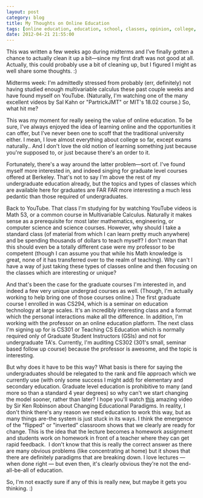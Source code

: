 ```yaml
---
layout: post
category: blog
title: My Thoughts on Online Education
tags: [online education, education, school, classes, opinion, college, blog]
date: 2012-04-21 21:55:00
---
```


This was written a few weeks ago during midterms and I’ve finally gotten a chance to actually clean it up a bit—since my first draft was not good at all. Actually, this could probably use a bit of cleaning up, but I figured I might as well share some thoughts. :)


Midterms week: I'm admittedly stressed from probably (err, definitely) not having studied enough multivariable calculus these past couple weeks and have found myself on YouTube. (Naturally, I'm watching one of the many excellent videos by Sal Kahn or "PartrickJMT" or MIT's 18.02 course.) So, what hit me?



This was my moment for really seeing the value of online education. To be sure, I've always enjoyed the idea of learning online and the opportunities it can offer, but I've never been one to scoff that the traditional university either. I mean, I love almost everything about college so far, except exams naturally.. And I don't love the old notion of learning something just because you're supposed to, or just because there's an order to it.


Fortunately, there's a way around the latter problem—sort of. I've found myself more interested in, and indeed singing for graduate level courses offered at Berkeley. That's not to say I'm above the rest of my undergraduate education already, but the topics and types of classes which are available here for graduates are FAR FAR more interesting a much less pedantic than those required of undergraduates.


Back to YouTube. That class I'm studying for by watching YouTube videos is Math 53, or a common course in Multivariable Calculus. Naturally it makes sense as a prerequisite for most later mathematics, engineering, or computer science and science courses. However, why should I take a standard class (of material from which I can learn pretty much anywhere) and be spending thousands of dollars to teach myself? I don't mean that this should even be a totally different case were my professor to be competent (though I can assume you that while his Math knowledge is great, none of it has transferred over to the realm of teaching). Why can't I have a way of just taking these types of classes online and then focusing on the classes which are interesting or unique?



And that's been the case for the graduate courses I'm interested in, and indeed a few very unique undergrad courses as well. (Though, I'm actually working to help bring one of those courses online.) The first graduate course I enrolled in was CS294, which is a seminar on education technology at large scales. It's an incredibly interesting class and a format which the personal interactions make all the difference. In addition, I'm working with the professor on an online education platform. The next class I'm signing up for is CS301 or Teaching CS Education which is normally required only of Graduate Student Instructors (GSIs) and not for undergraduate TA's. Currently, I'm auditing CS302 (301's small, seminar based follow up course) because the professor is awesome, and the topic is interesting.


But why does it have to be this way? What basis is there for saying the undergraduates should be relegated to the rank and file approach which we currently use (with only some success I might add) for elementary and secondary education. Graduate level education is prohibitive to many (and more so than a standard 4 year degrees) so why can't we start changing the model sooner, rather than later? I hope you'll watch [this](http://www.youtube.com/watch?v=zDZFcDGpL4U) amazing video by Sir Ken Robinson about Changing Educational Paradigms. In reality, I don't think there's any reason we need education to work this way, but as many things are-the system is just stuck in its ways. I think the emergence of the "flipped" or "inverted" classroom shows that we clearly are ready for change. This is the idea that the lecture becomes a homework assignment and students work on homework in front of a teacher where they can get rapid feedback.  I don't know that this is really the correct answer as there are many obvious problems (like concentrating at home) but it shows that there are definitely paradigms that are breaking down. I love lectures — when done right — but even then, it's clearly obvious they're not the end-all-be-all of education.


So, I'm not exactly sure if any of this is really new, but maybe it gets you thinking. :)
